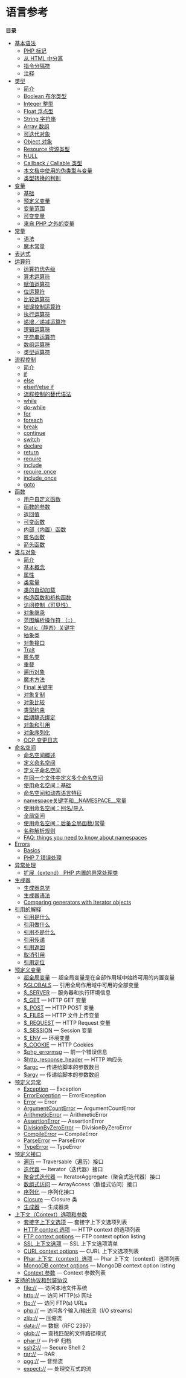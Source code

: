 语言参考
========

**目录**

-   [基本语法](/language/basic-syntax.html)
    -   [PHP 标记](/language/basic-syntax/phptags.html)
    -   [从 HTML 中分离](/language/basic-syntax/phpmode.html)
    -   [指令分隔符](/language/basic-syntax/instruction-separation.html)
    -   [注释](/language/basic-syntax/comments.html)
-   [类型](/language/types.html)
    -   [简介](/language/types/intro.html)
    -   [Boolean 布尔类型](/language/types/boolean.html)
    -   [Integer 整型](/language/types/integer.html)
    -   [Float 浮点型](/language/types/float.html)
    -   [String 字符串](/language/types/string.html)
    -   [Array 数组](/language/types/array.html)
    -   [可迭代对象](/language/types/iterable.html)
    -   [Object 对象](/language/types/object.html)
    -   [Resource 资源类型](/language/types/resource.html)
    -   [NULL](/language/types/null.html)
    -   [Callback / Callable 类型](/language/types/callable.html)
    -   [本文档中使用的伪类型与变量](/language/pseudo-types.html)
    -   [类型转换的判别](/language/types/type-juggling.html)
-   [变量](/language/variables.html)
    -   [基础](/language/variables/basics.html)
    -   [预定义变量](/language/variables/predefined.html)
    -   [变量范围](/language/variables/scope.html)
    -   [可变变量](/language/variables/variable.html)
    -   [来自 PHP 之外的变量](/language/variables/external.html)
-   [常量](/language/constants.html)
    -   [语法](/language/constants/syntax.html)
    -   [魔术常量](/language/constants/predefined.html)
-   [表达式](/language/expressions.html)
-   [运算符](/language/operators.html)
    -   [运算符优先级](/language/operators/precedence.html)
    -   [算术运算符](/language/operators/arithmetic.html)
    -   [赋值运算符](/language/operators/assignment.html)
    -   [位运算符](/language/operators/bitwise.html)
    -   [比较运算符](/language/operators/comparison.html)
    -   [错误控制运算符](/language/operators/errorcontrol.html)
    -   [执行运算符](/language/operators/execution.html)
    -   [递增／递减运算符](/language/operators/increment.html)
    -   [逻辑运算符](/language/operators/logical.html)
    -   [字符串运算符](/language/operators/string.html)
    -   [数组运算符](/language/operators/array.html)
    -   [类型运算符](/language/operators/type.html)
-   [流程控制](/language/control-structures.html)
    -   [简介](/control-structures/intro.html)
    -   [if](/control-structures/if.html)
    -   [else](/control-structures/else.html)
    -   [elseif/else if](/control-structures/elseif.html)
    -   [流程控制的替代语法](/control-structures/alternative-syntax.html)
    -   [while](/control-structures/while.html)
    -   [do-while](/control-structures/do/while.html)
    -   [for](/control-structures/for.html)
    -   [foreach](/control-structures/foreach.html)
    -   [break](/control-structures/break.html)
    -   [continue](/control-structures/continue.html)
    -   [switch](/control-structures/switch.html)
    -   [declare](/control-structures/declare.html)
    -   [return](/function/return.html)
    -   [require](/function/require.html)
    -   [include](/function/include.html)
    -   [require\_once](/function/require-once.html)
    -   [include\_once](/function/include-once.html)
    -   [goto](/control-structures/goto.html)
-   [函数](/language/functions.html)
    -   [用户自定义函数](/functions/user-defined.html)
    -   [函数的参数](/functions/arguments.html)
    -   [返回值](/functions/returning-values.html)
    -   [可变函数](/functions/variable-functions.html)
    -   [内部（内置）函数](/functions/internal.html)
    -   [匿名函数](/functions/anonymous.html)
    -   [箭头函数](/functions/arrow.html)
-   [类与对象](/language/oop5.html)
    -   [简介](/oop5/intro.html)
    -   [基本概念](/language/oop5/basic.html)
    -   [属性](/language/oop5/properties.html)
    -   [类常量](/language/oop5/constants.html)
    -   [类的自动加载](/language/oop5/autoload.html)
    -   [构造函数和析构函数](/language/oop5/decon.html)
    -   [访问控制（可见性）](/language/oop5/visibility.html)
    -   [对象继承](/language/oop5/inheritance.html)
    -   [范围解析操作符
        （::）](/language/oop5/paamayim-nekudotayim.html)
    -   [Static（静态）关键字](/language/oop5/static.html)
    -   [抽象类](/language/oop5/abstract.html)
    -   [对象接口](/language/oop5/interfaces.html)
    -   [Trait](/language/oop5/traits.html)
    -   [匿名类](/language/oop5/anonymous.html)
    -   [重载](/language/oop5/overloading.html)
    -   [遍历对象](/language/oop5/iterations.html)
    -   [魔术方法](/language/oop5/magic.html)
    -   [Final 关键字](/language/oop5/final.html)
    -   [对象复制](/language/oop5/cloning.html)
    -   [对象比较](/language/oop5/object-comparison.html)
    -   [类型约束](/language/oop5/typehinting.html)
    -   [后期静态绑定](/language/oop5/late-static-bindings.html)
    -   [对象和引用](/language/oop5/references.html)
    -   [对象序列化](/language/oop5/serialization.html)
    -   [OOP 变更日志](/language/oop5/changelog.html)
-   [命名空间](/language/namespaces.html)
    -   [命名空间概述](/language/namespaces/rationale.html)
    -   [定义命名空间](/language/namespaces/definition.html)
    -   [定义子命名空间](/language/namespaces/nested.html)
    -   [在同一个文件中定义多个命名空间](/language/namespaces/definitionmultiple.html)
    -   [使用命名空间：基础](/language/namespaces/basics.html)
    -   [命名空间和动态语言特征](/language/namespaces/dynamic.html)
    -   [namespace关键字和\_\_NAMESPACE\_\_常量](/language/namespaces/nsconstants.html)
    -   [使用命名空间：别名/导入](/language/namespaces/importing.html)
    -   [全局空间](/language/namespaces/global.html)
    -   [使用命名空间：后备全局函数/常量](/language/namespaces/fallback.html)
    -   [名称解析规则](/language/namespaces/rules.html)
    -   [FAQ: things you need to know about
        namespaces](/language/namespaces/faq.html)
-   [Errors](/language/errors.html)
    -   [Basics](/language/errors/basics.html)
    -   [PHP 7 错误处理](/language/errors/php7.html)
-   [异常处理](/language/exceptions.html)
    -   [扩展（extend） PHP
        内置的异常处理类](/language/exceptions/extending.html)
-   [生成器](/language/generators.html)
    -   [生成器总览](/language/generators/overview.html)
    -   [生成器语法](/language/generators/syntax.html)
    -   [Comparing generators with Iterator
        objects](/language/generators/comparison.html)
-   [引用的解释](/language/references.html)
    -   [引用是什么](/language/references/whatare.html)
    -   [引用做什么](/language/references/whatdo.html)
    -   [引用不是什么](/language/references/arent.html)
    -   [引用传递](/language/references/pass.html)
    -   [引用返回](/language/references/return.html)
    -   [取消引用](/language/references/unset.html)
    -   [引用定位](/language/references/spot.html)
-   [预定义变量](/reserved/variables.html)
    -   [超全局变量](/language/variables/superglobals.html) —
        超全局变量是在全部作用域中始终可用的内置变量
    -   [$GLOBALS](/reserved/variables/globals.html) —
        引用全局作用域中可用的全部变量
    -   [$\_SERVER](/reserved/variables/server.html) —
        服务器和执行环境信息
    -   [$\_GET](/reserved/variables/get.html) — HTTP GET 变量
    -   [$\_POST](/reserved/variables/post.html) — HTTP POST 变量
    -   [$\_FILES](/reserved/variables/files.html) — HTTP 文件上传变量
    -   [$\_REQUEST](/reserved/variables/request.html) — HTTP Request
        变量
    -   [$\_SESSION](/reserved/variables/session.html) — Session 变量
    -   [$\_ENV](/reserved/variables/environment.html) — 环境变量
    -   [$\_COOKIE](/reserved/variables/cookies.html) — HTTP Cookies
    -   [$php\_errormsg](/reserved/variables/phperrormsg.html) —
        前一个错误信息
    -   [$http\_response\_header](/reserved/variables/httpresponseheader.html)
        — HTTP 响应头
    -   [$argc](/reserved/variables/argc.html) — 传递给脚本的参数数目
    -   [$argv](/reserved/variables/argv.html) — 传递给脚本的参数数组
-   [预定义异常](/reserved/exceptions.html)
    -   [Exception](/class/exception.html) — Exception
    -   [ErrorException](/class/errorexception.html) — ErrorException
    -   [Error](/class/error.html) — Error
    -   [ArgumentCountError](/class/argumentcounterror.html) —
        ArgumentCountError
    -   [ArithmeticError](/class/arithmeticerror.html) — ArithmeticError
    -   [AssertionError](/class/assertionerror.html) — AssertionError
    -   [DivisionByZeroError](/class/divisionbyzeroerror.html) —
        DivisionByZeroError
    -   [CompileError](/class/compileerror.html) — CompileError
    -   [ParseError](/class/parseerror.html) — ParseError
    -   [TypeError](/class/typeerror.html) — TypeError
-   [预定义接口](/reserved/interfaces.html)
    -   [遍历](/class/traversable.html) — Traversable（遍历）接口
    -   [迭代器](/class/iterator.html) — Iterator（迭代器）接口
    -   [聚合式迭代器](/class/iteratoraggregate.html) —
        IteratorAggregate（聚合式迭代器）接口
    -   [数组式访问](/class/arrayaccess.html) —
        ArrayAccess（数组式访问）接口
    -   [序列化](/class/serializable.html) — 序列化接口
    -   [Closure](/class/closure.html) — Closure 类
    -   [生成器](/class/generator.html) — 生成器类
-   [上下文（Context）选项和参数](/context.html)
    -   [套接字上下文选项](/context/socket.html) — 套接字上下文选项列表
    -   [HTTP context 选项](/context/http.html) — HTTP context
        的选项列表
    -   [FTP context options](/context/ftp.html) — FTP context option
        listing
    -   [SSL 上下文选项](/context/ssl.html) — SSL 上下文选项清单
    -   [CURL context options](/context/curl.html) — CURL 上下文选项列表
    -   [Phar 上下文（context）选项](/context/phar.html) — Phar
        上下文（context）选项列表
    -   [MongoDB context options](/context/mongodb.html) — MongoDB
        context option listing
    -   [Context 参数](/context/params.html) — Context 参数列表
-   [支持的协议和封装协议](/wrappers.html)
    -   [file://](/wrappers/file.html) — 访问本地文件系统
    -   [http://](/wrappers/http.html) — 访问 HTTP(s) 网址
    -   [ftp://](/wrappers/ftp.html) — 访问 FTP(s) URLs
    -   [php://](/wrappers/php.html) — 访问各个输入/输出流（I/O
        streams）
    -   [zlib://](/wrappers/compression.html) — 压缩流
    -   [data://](/wrappers/data.html) — 数据（RFC 2397）
    -   [glob://](/wrappers/glob.html) — 查找匹配的文件路径模式
    -   [phar://](/wrappers/phar.html) — PHP 归档
    -   [ssh2://](/wrappers/ssh2.html) — Secure Shell 2
    -   [rar://](/wrappers/rar.html) — RAR
    -   [ogg://](/wrappers/audio.html) — 音频流
    -   [expect://](/wrappers/expect.html) — 处理交互式的流
